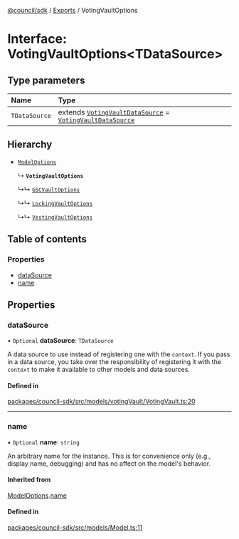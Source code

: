 [@council/sdk](../README.md) / [Exports](../modules.md) / VotingVaultOptions

# Interface: VotingVaultOptions<TDataSource\>

## Type parameters

| Name | Type |
| :------ | :------ |
| `TDataSource` | extends [`VotingVaultDataSource`](VotingVaultDataSource.md) = [`VotingVaultDataSource`](VotingVaultDataSource.md) |

## Hierarchy

- [`ModelOptions`](ModelOptions.md)

  ↳ **`VotingVaultOptions`**

  ↳↳ [`GSCVaultOptions`](GSCVaultOptions.md)

  ↳↳ [`LockingVaultOptions`](LockingVaultOptions.md)

  ↳↳ [`VestingVaultOptions`](VestingVaultOptions.md)

## Table of contents

### Properties

- [dataSource](VotingVaultOptions.md#datasource)
- [name](VotingVaultOptions.md#name)

## Properties

### dataSource

• `Optional` **dataSource**: `TDataSource`

A data source to use instead of registering one with the `context`. If you
pass in a data source, you take over the responsibility of registering it
with the `context` to make it available to other models and data sources.

#### Defined in

[packages/council-sdk/src/models/votingVault/VotingVault.ts:20](https://github.com/element-fi/council-monorepo/blob/c3de473/packages/council-sdk/src/models/votingVault/VotingVault.ts#L20)

___

### name

• `Optional` **name**: `string`

An arbitrary name for the instance. This is for convenience only (e.g.,
display name, debugging) and has no affect on the model's behavior.

#### Inherited from

[ModelOptions](ModelOptions.md).[name](ModelOptions.md#name)

#### Defined in

[packages/council-sdk/src/models/Model.ts:11](https://github.com/element-fi/council-monorepo/blob/c3de473/packages/council-sdk/src/models/Model.ts#L11)
